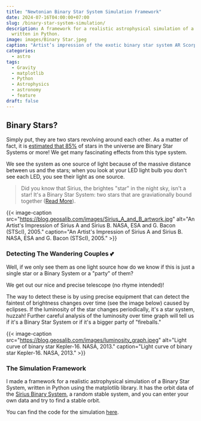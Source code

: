 ```yaml
---
title: "Newtonian Binary Star System Simulation Framework"
date: 2024-07-16T04:00:00+07:00
slug: /binary-star-system-simulation/
description: A framework for a realistic astrophysical simulation of a Binary Star System
  written in Python.
image: images/Binary Star.jpeg
caption: "Artist’s impression of the exotic binary star system AR Scorpii. Credit: M. Garlick/University of Warwick, ESA/Hubble."
categories:
  - astro
tags:
  - Gravity
  - matplotlib
  - Python
  - Astrophysics
  - astronomy
  - feature
draft: false
---
```


## Binary Stars?

Simply put, they are two stars revolving around each other. As a matter of fact, it is [estimated that 85%](https://www.space.com/22509-binary-stars.html) of stars in the universe are Binary Star Systems or more!  We get many fascinating effects from this type system.

We see the system as one source of light because of the massive distance between us and the stars; when you look at your LED light bulb you don't see each LED, you see their light as one source.

> Did you know that Sirius, the brightes "star" in the night sky, isn't a star! It's a Binary Star System: two stars that are graviationally bound together ([Read More](https://en.wikipedia.org/wiki/Binary_star)).

{{< image-caption 
   src="https://blog.geosalib.com/images/Sirius_A_and_B_artwork.jpg" 
   alt="An Artist's Impression of Sirius A and Sirius B. NASA, ESA and G. Bacon (STScI), 2005." 
   caption="An Artist's Impression of Sirius A and Sirius B. NASA, ESA and G. Bacon (STScI), 2005." >}}


### Detecting The Wandering Couples 💕

Well, if we only see them as one light source how do we know if this is just a single star or a Binary System or a "party" of them?

We get out our nice and precise telescope (no rhyme intended)!

The way to detect these is by using precise equipment that can detect the faintest of brightness changes over time (see the image below) caused by eclipses. If the luminosity of the star changes periodically, it's a star system, huzzah! Further careful analysis of the luminosity over time graph will tell us if it's a Binary Star System or if it's a bigger party of "fireballs."

{{< image-caption 
   src="https://blog.geosalib.com/images/luminosity_graph.jpeg" 
   alt="Light curve of binary star Kepler-16. NASA, 2013." 
   caption="Light curve of binary star Kepler-16. NASA, 2013." >}}


### The Simulation Framework

I made a framework for a realistic astrophysical simulation of a Binary Star System, written in Python using the matplotlib library. It has the orbit data of the [Sirius Binary System](https://en.wikipedia.org/wiki/Sirius), a random stable system, and you can enter your own data and try to find a stable orbit.

You can find the code for the simulation [here](https://github.com/Geo-sudo/Computational-Astrophysics/tree/main/Binary%20Star).
